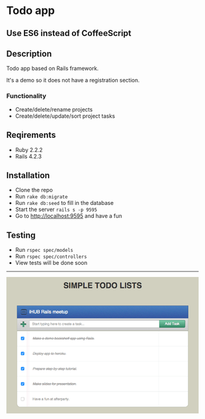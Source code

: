 Todo app
===

## Use ES6 instead of CoffeeScript

## Description
Todo app based on Rails framework.

It's a demo so it does not have a registration section.

### Functionality
* Create/delete/rename projects
* Create/delete/update/sort project tasks

## Reqirements
* Ruby 2.2.2
* Rails 4.2.3

## Installation
* Clone the repo
* Run `rake db:migrate`
* Run `rake db:seed` to fill in the database
* Start the server `rails s -p 9595`
* Go to [http://localhost:9595](http://localhost:9595) and have a fun

## Testing
* Run `rspec spec/models`
* Run `rspec spec/controllers`
* View tests will be done soon

---

![Simple ToDo lists preview](https://github.com/max-borisov/rails-todo/blob/master/app_preview.png)
